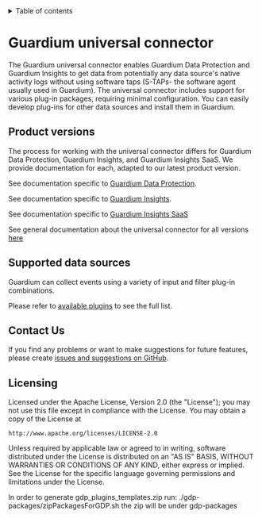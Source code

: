 <details closed="closed">
  <summary>Table of contents</summary>

  - [Guardium universal connector](#guardium-universal-connector)
  - [Product versions](#product-versions)
  - [Supported data sources](#supported-data-sources)
  - [Contributing](#contributing)
  - [Contact us](#contact-us)
  - [Licensing](#licensing)

</details>

# Guardium universal connector

The Guardium universal connector enables Guardium Data Protection and Guardium Insights to get data from potentially any data source's native activity logs without using software taps (S-TAPs- the software agent usually used in Guardium). The universal connector includes support for various plug-in packages, requiring minimal configuration. You can easily develop plug-ins for other data sources and install them in Guardium.

## Product versions
The process for working with the universal connector differs for Guardium Data Protection, Guardium Insights, and Guardium Insights SaaS. We provide documentation for each, adapted to our latest product version. 

See documentation specific to [Guardium Data Protection](docs/Guardium%20Data%20Protection).

See documentation specific to [Guardium Insights](docs/Guardium%20Insights/3.2.x/README.md).

See documentation specific to [Guardium Insights SaaS](/docs/Guardium%20Insights/SaaS_1.0)

See general documentation about the universal connector for all versions [here](/docs/readme.md)

## Supported data sources

Guardium can collect events using a variety of input and filter plug-in combinations.

Please refer to [available plugins](docs/available_plugins.md) to see the full list.


## Contact Us
If you find any problems or want to make suggestions for future features, please create [issues and suggestions on GitHub](https://github.com/IBM/universal-connectors/issues).


## Licensing

Licensed under the Apache License, Version 2.0 (the "License");
you may not use this file except in compliance with the License.
You may obtain a copy of the License at

    http://www.apache.org/licenses/LICENSE-2.0

Unless required by applicable law or agreed to in writing, software
distributed under the License is distributed on an "AS IS" BASIS,
WITHOUT WARRANTIES OR CONDITIONS OF ANY KIND, either express or implied.
See the License for the specific language governing permissions and
limitations under the License.

In order to generate gdp_plugins_templates.zip 
run: 
./gdp-packages/zipPackagesForGDP.sh
the zip will be under gdp-packages